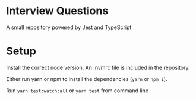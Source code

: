 # Interview Questions

A small repository powered by Jest and TypeScript

# Setup

Install the correct node version. An .nvmrc file is included in the repository.

Either run yarn or npm to install the dependencies (`yarn` or `npm i`).

Run `yarn test:watch:all` or `yarn test` from command line
